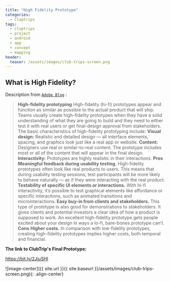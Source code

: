 ```yaml
---
title: "High Fidelity Prototype"
categories:
  - Cluptrips
tags:
  - cluptrips
  - project
  - android
  - app
  - concept
  - mapping
header:
  teaser: /assets/images/club-trips-screen.png
---
```


## What is High Fidelity?

Description from [`Adobe Blog`](https://theblog.adobe.com/prototyping-difference-low-fidelity-high-fidelity-prototypes-use/) :
 
> **High-fidelity prototyping**
High-fidelity (hi-fi) prototypes appear and function as similar as possible to the actual product that will ship. Teams usually create high-fidelity prototypes when they have a solid understanding of what they are going to build and they need to either test it with real users or get final-design approval from stakeholders.
The basic characteristics of high-fidelity prototyping include:
**Visual design:** Realistic and detailed design — all interface elements, spacing, and graphics look just like a real app or website.
**Content:** Designers use real or similar-to-real content. The prototype includes most or all of the content that will appear in the final design.
**Interactivity:** Prototypes are highly realistic in their interactions.
**Pros**
**Meaningful feedback during usability testing.** High-fidelity prototypes often look like real products to users. This means that during usability testing sessions, test participants will be more likely to behave naturally — as if they were interacting with the real product.
**Testability of specific UI elements or interactions.** With hi-fi interactivity, it’s possible to test graphical elements like affordance or specific interactions, such as animated transitions and microinteractions.
**Easy buy-in from clients and stakeholders.** This type of prototype is also good for demonstrations to stakeholders. It gives clients and potential investors a clear idea of how a product is supposed to work. An excellent high-fidelity prototype gets people excited about your design in ways a lo-fi, bare-bones prototype can’t.
**Cons**
**Higher costs.** In comparison with low-fidelity prototypes, creating high-fidelity prototypes implies higher costs, both temporal and financial.

**The link to ClubTrip's Final Prototype:**

https://bit.ly/2JiuSHI


![image-center]({{ site.url }}{{ site.baseurl }}/assets/images/club-trips-screen.png){: .align-center}
